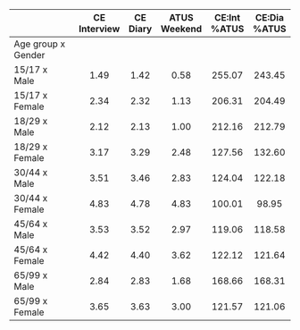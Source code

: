 
|                      | CE<br>Interview |  CE<br>Diary | ATUS<br>Weekend | CE:Int<br>%ATUS | CE:Dia<br>%ATUS |
| -------------------- | :----------: | :----------: | :----------: | :----------: | :----------: |
| Age group x Gender   |              |              |              |              |              |
| 15/17 x Male         |         1.49 |         1.42 |         0.58 |       255.07 |       243.45 |
| 15/17 x Female       |         2.34 |         2.32 |         1.13 |       206.31 |       204.49 |
| 18/29 x Male         |         2.12 |         2.13 |         1.00 |       212.16 |       212.79 |
| 18/29 x Female       |         3.17 |         3.29 |         2.48 |       127.56 |       132.60 |
| 30/44 x Male         |         3.51 |         3.46 |         2.83 |       124.04 |       122.18 |
| 30/44 x Female       |         4.83 |         4.78 |         4.83 |       100.01 |        98.95 |
| 45/64 x Male         |         3.53 |         3.52 |         2.97 |       119.06 |       118.58 |
| 45/64 x Female       |         4.42 |         4.40 |         3.62 |       122.12 |       121.64 |
| 65/99 x Male         |         2.84 |         2.83 |         1.68 |       168.66 |       168.31 |
| 65/99 x Female       |         3.65 |         3.63 |         3.00 |       121.57 |       121.06 |

